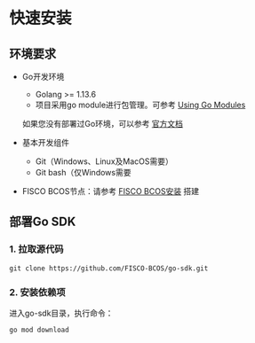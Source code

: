 # 快速安装

## 环境要求

- Go开发环境

  	- Golang >= 1.13.6
   - 项目采用go module进行包管理。可参考 [Using Go Modules](https://blog.golang.org/using-go-modules)

  如果您没有部署过Go环境，可以参考 [官方文档](https://golang.org/doc/)

- 基本开发组件

  - Git（Windows、Linux及MacOS需要）
  - Git bash（仅Windows需要

- FISCO BCOS节点：请参考 [FISCO BCOS安装](https://fisco-bcos-documentation.readthedocs.io/zh_CN/latest/docs/installation.html#fisco-bcos) 搭建

## 部署Go SDK

### 1. 拉取源代码

```shell
git clone https://github.com/FISCO-BCOS/go-sdk.git
```

### 2. 安装依赖项

进入go-sdk目录，执行命令：

```shell
go mod download
```

